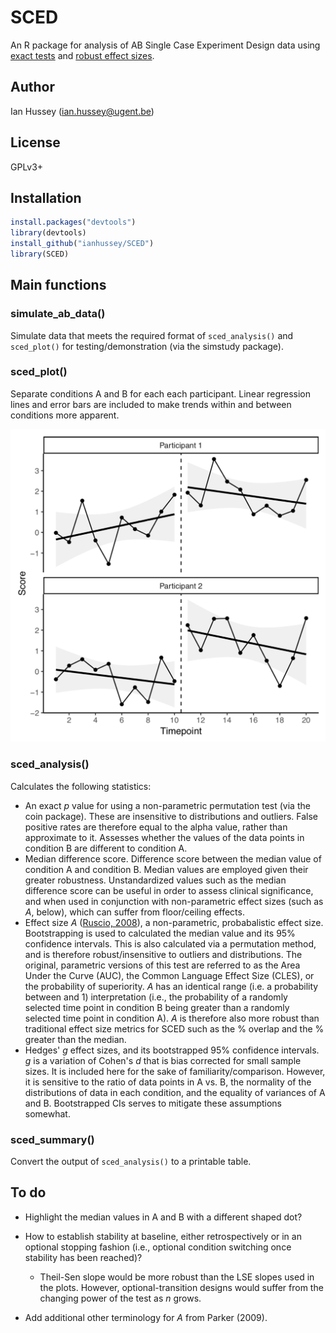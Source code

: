 # SCED

An R package for analysis of AB Single Case Experiment Design data using [exact tests](https://en.wikipedia.org/wiki/Exact_test) and [robust effect sizes](https://www.ncbi.nlm.nih.gov/pubmed/18331151).

## Author

Ian Hussey (ian.hussey@ugent.be)

## License

GPLv3+

## Installation

```R
install.packages("devtools")
library(devtools)
install_github("ianhussey/SCED")
library(SCED)
```

## Main functions 

### simulate_ab_data()

Simulate data that meets the required format of `sced_analysis()` and `sced_plot()` for testing/demonstration (via the simstudy package).

### sced_plot()

Separate conditions A and B for each each participant. Linear regression lines and error bars are included to make trends within and between conditions more apparent. 

![plot](./screenshots/plot.png)

### sced_analysis()

Calculates the following statistics:

- An exact *p* value for using a non-parametric permutation test (via the coin package). These are insensitive to distributions and outliers. False positive rates are therefore equal to the alpha value, rather than approximate to it. Assesses whether the values of the data points in condition B are different to condition A.
- Median difference score. Difference score between the median value of condition A and condition B. Median values are employed given their greater robustness. Unstandardized values such as the median difference score can be useful in order to assess clinical significance, and when used in conjunction with non-parametric effect sizes (such as *A*, below), which can suffer from floor/ceiling effects.  
- Effect size *A* ([Ruscio, 2008](https://www.ncbi.nlm.nih.gov/pubmed/18331151)), a non-parametric, probabalistic effect size. Bootstrapping is used to calculated the median value and its 95% confidence intervals. This is also calculated via a permutation method, and is therefore robust/insensitive to outliers and distributions. The original, parametric versions of this test are referred to as the Area Under the Curve (AUC), the Common Language Effect Size (CLES), or the probability of superiority. *A* has an identical range (i.e. a probability between and 1) interpretation (i.e., the probability of a randomly selected time point in condition B being greater than a randomly selected time point in condition A). *A* is therefore also more robust than traditional effect size metrics for SCED such as the % overlap and the % greater than the median.
- Hedges' *g* effect sizes, and its bootstrapped 95% confidence intervals. *g* is a variation of Cohen's *d* that is bias corrected for small sample sizes. It is included here for the sake of familiarity/comparison. However, it is sensitive to the ratio of data points in A vs. B, the normality of the distributions of data in each condition, and the equality of variances of A and B. Bootstrapped CIs serves to mitigate these assumptions somewhat.

### sced_summary()

Convert the output of `sced_analysis()` to a printable table.

## To do

- Highlight the median values in A and B with a different shaped dot?

- How to establish stability at baseline, either retrospectively or in an optional stopping fashion (i.e., optional condition switching once stability has been reached)?

  - Theil-Sen slope would be more robust than the LSE slopes used in the plots. However, optional-transition designs would suffer from the changing power of the test as *n* grows.

- Add additional other terminology for *A* from Parker (2009). 

  ​